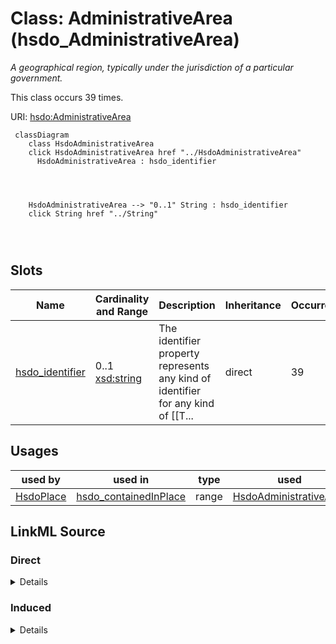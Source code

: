

# Class: AdministrativeArea (hsdo_AdministrativeArea)


_A geographical region, typically under the jurisdiction of a particular government._






This class occurs 39 times.


URI: [hsdo:AdministrativeArea](http://schema.org/AdministrativeArea)






```mermaid
 classDiagram
    class HsdoAdministrativeArea
    click HsdoAdministrativeArea href "../HsdoAdministrativeArea"
      HsdoAdministrativeArea : hsdo_identifier
        
          
    
    
    HsdoAdministrativeArea --> "0..1" String : hsdo_identifier
    click String href "../String"

        
      
```




<!-- no inheritance hierarchy -->


## Slots

| Name | Cardinality and Range | Description | Inheritance | Occurrences |
| ---  | --- | --- | --- | --- |
| [hsdo_identifier](../slots/hsdo_identifier.md) | 0..1 <br/> [xsd:string](http://www.w3.org/2001/XMLSchema#string) | The identifier property represents any kind of identifier for any kind of [[T... <br/>  | direct | 39 |





## Usages

| used by | used in | type | used |
| ---  | --- | --- | --- |
| [HsdoPlace](../classes/HsdoPlace.md) | [hsdo_containedInPlace](../slots/hsdo_containedInPlace.md) | range | [HsdoAdministrativeArea](../classes/HsdoAdministrativeArea.md) |











## LinkML Source

<!-- TODO: investigate https://stackoverflow.com/questions/37606292/how-to-create-tabbed-code-blocks-in-mkdocs-or-sphinx -->

### Direct

<details>

```yaml
name: hsdo_AdministrativeArea
conforms_to: No schema conformance document specified
annotations:
  count:
    tag: count
    value: 39
description: A geographical region, typically under the jurisdiction of a particular
  government.
title: AdministrativeArea
from_schema: dream-kg
rank: 1000
slots:
- hsdo_identifier
slot_usage:
  hsdo_identifier:
    name: hsdo_identifier
    annotations:
      string:
        tag: string
        value: 39
class_uri: hsdo:AdministrativeArea

```
</details>

### Induced

<details>

```yaml
name: hsdo_AdministrativeArea
conforms_to: No schema conformance document specified
annotations:
  count:
    tag: count
    value: 39
description: A geographical region, typically under the jurisdiction of a particular
  government.
title: AdministrativeArea
from_schema: dream-kg
rank: 1000
slot_usage:
  hsdo_identifier:
    name: hsdo_identifier
    annotations:
      string:
        tag: string
        value: 39
attributes:
  hsdo_identifier:
    name: hsdo_identifier
    annotations:
      string:
        tag: string
        value: 39
    description: 'The identifier property represents any kind of identifier for any
      kind of [[Thing]], such as ISBNs, GTIN codes, UUIDs etc. Schema.org provides
      dedicated properties for representing many of these, either as textual strings
      or as URL (URI) links. See [background notes](/docs/datamodel.html#identifierBg)
      for more details.␊        '
    title: identifier
    examples:
    - description: hsdo_Service→string
      object:
        example_object: '6379467169595392'
        example_object_type: string
        example_predicate: hsdo:identifier
        example_subject: dreamkg:service/6379467169595392
        example_subject_type: hsdo_Service
    - description: hsdo_AdministrativeArea→string
      object:
        example_object: '19131'
        example_object_type: string
        example_predicate: hsdo:identifier
        example_subject: dreamkg:zip/19131
        example_subject_type: hsdo_AdministrativeArea
    from_schema: dream-kg
    rank: 1000
    slot_uri: hsdo:identifier
    alias: hsdo_identifier
    owner: hsdo_AdministrativeArea
    domain_of:
    - hsdo_AdministrativeArea
    - hsdo_Service
    range: string
class_uri: hsdo:AdministrativeArea

```
</details>